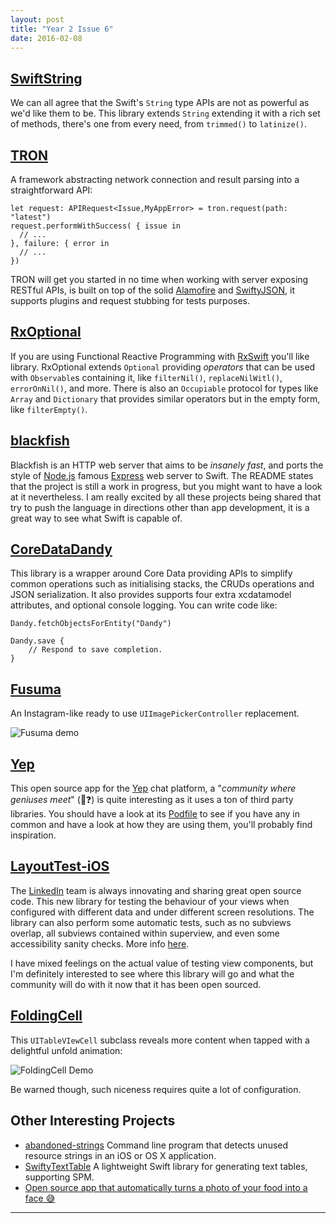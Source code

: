 ```yaml
---
layout: post
title: "Year 2 Issue 6"
date: 2016-02-08
---
```


## [SwiftString](https://github.com/amayne/SwiftString)

We can all agree that the Swift's `String` type APIs are not as powerful as we'd like them to be. This library extends `String` extending it with a rich set of methods, there's one from every need, from `trimmed()` to `latinize()`.

## [TRON](https://github.com/MLSDev/TRON)

A framework abstracting network connection and result parsing into a straightforward API:

```
let request: APIRequest<Issue,MyAppError> = tron.request(path: "latest")
request.performWithSuccess( { issue in
  // ...
}, failure: { error in
  // ...
})
```

TRON will get you started in no time when working with server exposing RESTful APIs, is built on top of the solid [Alamofire](https://github.com/Alamofire/Alamofire) and [SwiftyJSON](https://github.com/SwiftyJSON/SwiftyJSON), it supports plugins and request stubbing for tests purposes.

## [RxOptional](https://github.com/thanegill/RxOptional)

If you are using Functional Reactive Programming with [RxSwift](https://github.com/ReactiveX/RxSwift) you'll like library. RxOptional extends `Optional` providing _operators_ that can be used with `Observable`s containing it, like `filterNil()`, `replaceNilWitl()`, `errorOnNil()`, and more. There is also an `Occupiable` protocol for types like `Array` and `Dictionary` that provides similar operators but in the empty form, like `filterEmpty()`.

## [blackfish](https://github.com/elliottminns/blackfish)

Blackfish is an HTTP web server that aims to be _insanely fast_, and ports the style of [Node.js](https://nodejs.org/en/) famous [Express](http://expressjs.com/) web server to Swift. The README states that the project is still a work in progress, but you might want to have a look at it nevertheless. I am really excited by all these projects being shared that try to push the language in directions other than app development, it is a great way to see what Swift is capable of.

## [CoreDataDandy](https://github.com/fuzz-productions/CoreDataDandy)

This library is a wrapper around Core Data providing APIs to simplify common operations such as initialising stacks, the CRUDs operations and JSON serialization. It also provides supports four extra xcdatamodel attributes, and optional console logging. You can write code like:

```
Dandy.fetchObjectsForEntity("Dandy")

Dandy.save {
    // Respond to save completion.
}
```


## [Fusuma](https://github.com/ytakzk/Fusuma)

An Instagram-like ready to use `UIImagePickerController` replacement.

![Fusuma demo](https://raw.githubusercontent.com/wiki/ytakzk/Fusuma/images/fusuma.gif)

## [Yep](https://github.com/CatchChat/Yep)

This open source app for the [Yep](https://soyep.com/) chat platform, a "_community where geniuses meet_" (🤔❓) is quite interesting as it uses a ton of third party libraries. You should have a look at its [Podfile](https://github.com/CatchChat/Yep/blob/master/Podfile) to see if you have any in common and have a look at how they are using them, you'll probably find inspiration.

## [LayoutTest-iOS](https://github.com/linkedin/LayoutTest-iOS)

The [LinkedIn](https://www.linkedin.com/) team is always innovating and sharing great open source code. This new library for testing the behaviour of your views when configured with different data and under different screen resolutions. The library can also perform some automatic tests, such as no subviews overlap, all subviews contained within superview, and even some accessibility sanity checks. More info [here](https://linkedin.github.io/LayoutTest-iOS/).

I have mixed feelings on the actual value of testing view components, but I'm definitely interested to see where this library will go and what the community will do with it now that it has been open sourced.

## [FoldingCell](https://github.com/Ramotion/folding-cell)

This `UITableVIewCell` subclass reveals more content when tapped with a delightful unfold animation:

![FoldingCell Demo](https://raw.githubusercontent.com/Ramotion/folding-cell/master/Screenshots/folding-cell.gif)

Be warned though, such niceness requires quite a lot of configuration.

## Other Interesting Projects

* [abandoned-strings](https://github.com/ijoshsmith/abandoned-strings) Command line program that detects unused resource strings in an iOS or OS X application.
* [SwiftyTextTable](https://github.com/scottrhoyt/SwiftyTextTable) A lightweight Swift library for generating text tables, supporting SPM.
* [Open source app that automatically turns a photo of your food into a face 😅](https://github.com/AaronRandall/Megabite) 

---


